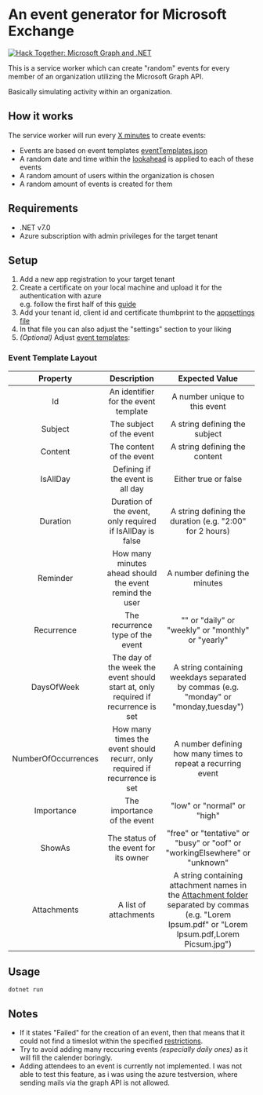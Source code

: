 # An event generator for Microsoft Exchange
[![Hack Together: Microsoft Graph and .NET](https://img.shields.io/badge/Microsoft%20-Hack--Together-orange?style=for-the-badge&logo=microsoft)](https://github.com/microsoft/hack-together)

This is a service worker which can create "random" events for every member of an organization utilizing the Microsoft Graph API.

Basically simulating activity within an organization.

## How it works
The service worker will run every [X minutes](ExchangeEventGenerator/appsettings.json) to create events:
- Events are based on event templates [eventTemplates.json](ExchangeEventGenerator/eventTemplates.json)
- A random date and time within the [lookahead](ExchangeEventGenerator/appsettings.json) is applied to each of these events
- A random amount of users within the organization is chosen
- A random amount of events is created for them

## Requirements
- .NET v7.0
- Azure subscription with admin privileges for the target tenant

## Setup
1. Add a new app registration to your target tenant
2. Create a certificate on your local machine and upload it for the authentication with azure  
e.g. follow the first half of this [guide](https://blogs.aaddevsup.xyz/2020/07/using-msal-net-to-perform-the-client-credentials-flow-with-a-certificate-instead-of-a-client-secret-in-a-netcore-console-appliction/)
3. Add your tenant id, client id and certificate thumbprint to the [appsettings file](ExchangeEventGenerator/appsettings.json)
4. In that file you can also adjust the "settings" section to your liking
5. *(Optional)* Adjust [event templates](ExchangeEventGenerator/eventTemplates.json):

### Event Template Layout
|       Property        |                                    Description                                    |                                                                                     Expected Value                                                                                     |
|:---------------------:|:---------------------------------------------------------------------------------:|:--------------------------------------------------------------------------------------------------------------------------------------------------------------------------------------:|
|          Id           |                       An identifier for the event template                        |                                                                             A number unique to this event                                                                              |
|        Subject        |                             The subject of the event                              |                                                                             A string defining the subject                                                                              |
|        Content        |                             The content of the event                              |                                                                             A string defining the content                                                                              |
|       IsAllDay        |                         Defining if the event is all day                          |                                                                                  Either true or false                                                                                  |
|       Duration        |             Duration of the event, only required if IsAllDay is false             |                                                                A string defining the duration (e.g. "2:00" for 2 hours)                                                                |
|       Reminder        |              How many minutes ahead should the event remind the user              |                                                                             A number defining the minutes                                                                              |
|      Recurrence       |                         The recurrence type of the event                          |                                                                   "" or "daily" or "weekly" or "monthly" or "yearly"                                                                   |
|      DaysOfWeek       | The day of the week the event should start at, only required if recurrence is set |                                                  A string containing weekdays separated by commas (e.g. "monday" or "monday,tuesday")                                                  |
|  NumberOfOccurrences  |    How many times the event should recurr, only required if recurrence is set     |                                                              A number defining how many times to repeat a recurring event                                                              |
|      Importance       |                            The importance of the event                            |                                                                              "low" or "normal" or "high"                                                                               |
|        ShowAs         |                       The status of the event for its owner                       |                                                      "free" or "tentative" or "busy" or "oof" or "workingElsewhere" or "unknown"                                                       |
|      Attachments      |                               A list of attachments                               | A string containing attachment names in the [Attachment folder](ExchangeEventGenerator/Attachments) separated by commas (e.g. "Lorem Ipsum.pdf" or "Lorem Ipsum.pdf,Lorem Picsum.jpg") |

## Usage
```
dotnet run
```

## Notes
- If it states "Failed" for the creation of an event, then that means that it could not find a timeslot within the specified [restrictions](ExchangeEventGenerator/appsettings.json).
- Try to avoid adding many reccuring events *(especially daily ones)* as it will fill the calender boringly.
- Adding attendees to an event is currently not implemented. I was not able to test this feature, as i was using the azure testversion, where sending mails via the graph API is not allowed.
